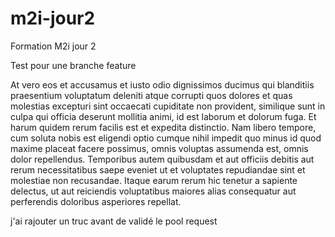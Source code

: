# m2i-jour2
Formation M2i jour 2

Test pour une branche feature

At vero eos et accusamus et iusto odio dignissimos
 ducimus qui blanditiis praesentium voluptatum deleniti
 atque corrupti quos dolores et quas molestias excepturi
 sint occaecati cupiditate non provident, similique sunt
 in culpa qui officia deserunt mollitia animi, id est laborum 
 et dolorum fuga. Et harum quidem rerum facilis est et expedita 
 distinctio. Nam libero tempore, cum soluta nobis est eligendi optio 
 cumque nihil impedit quo minus id quod maxime placeat facere possimus,
 omnis voluptas assumenda est, omnis dolor repellendus. Temporibus autem 
 quibusdam et aut officiis debitis aut rerum necessitatibus saepe eveniet 
 ut et voluptates repudiandae sint et molestiae non recusandae. Itaque earum 
 rerum hic tenetur a sapiente delectus, ut aut reiciendis voluptatibus maiores 
 alias consequatur aut perferendis doloribus asperiores repellat.

 
 j'ai rajouter un truc avant de validé le pool request
